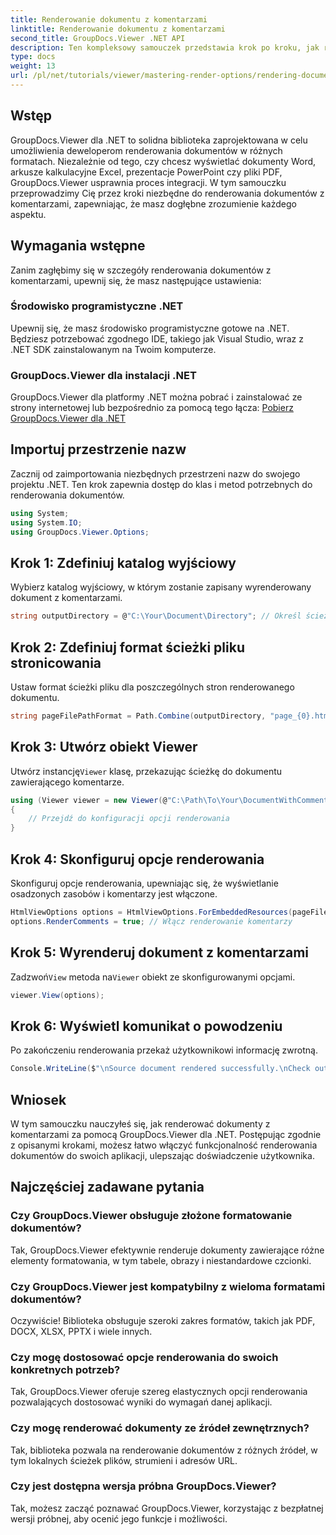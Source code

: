 ```yaml
---
title: Renderowanie dokumentu z komentarzami
linktitle: Renderowanie dokumentu z komentarzami
second_title: GroupDocs.Viewer .NET API
description: Ten kompleksowy samouczek przedstawia krok po kroku, jak renderować dokumenty z komentarzami w aplikacjach .NET przy użyciu biblioteki GroupDocs.Viewer.
type: docs
weight: 13
url: /pl/net/tutorials/viewer/mastering-render-options/rendering-document-comments/
---
```

## Wstęp

GroupDocs.Viewer dla .NET to solidna biblioteka zaprojektowana w celu umożliwienia deweloperom renderowania dokumentów w różnych formatach. Niezależnie od tego, czy chcesz wyświetlać dokumenty Word, arkusze kalkulacyjne Excel, prezentacje PowerPoint czy pliki PDF, GroupDocs.Viewer usprawnia proces integracji. W tym samouczku przeprowadzimy Cię przez kroki niezbędne do renderowania dokumentów z komentarzami, zapewniając, że masz dogłębne zrozumienie każdego aspektu.

## Wymagania wstępne
Zanim zagłębimy się w szczegóły renderowania dokumentów z komentarzami, upewnij się, że masz następujące ustawienia:

### Środowisko programistyczne .NET
Upewnij się, że masz środowisko programistyczne gotowe na .NET. Będziesz potrzebować zgodnego IDE, takiego jak Visual Studio, wraz z .NET SDK zainstalowanym na Twoim komputerze.

### GroupDocs.Viewer dla instalacji .NET
GroupDocs.Viewer dla platformy .NET można pobrać i zainstalować ze strony internetowej lub bezpośrednio za pomocą tego łącza:
[Pobierz GroupDocs.Viewer dla .NET](https://releases.groupdocs.com/viewer/net/)

## Importuj przestrzenie nazw
Zacznij od zaimportowania niezbędnych przestrzeni nazw do swojego projektu .NET. Ten krok zapewnia dostęp do klas i metod potrzebnych do renderowania dokumentów.

```csharp
using System;
using System.IO;
using GroupDocs.Viewer.Options;
```

## Krok 1: Zdefiniuj katalog wyjściowy
Wybierz katalog wyjściowy, w którym zostanie zapisany wyrenderowany dokument z komentarzami.

```csharp
string outputDirectory = @"C:\Your\Document\Directory"; // Określ ścieżkę do katalogu
```

## Krok 2: Zdefiniuj format ścieżki pliku stronicowania
Ustaw format ścieżki pliku dla poszczególnych stron renderowanego dokumentu.

```csharp
string pageFilePathFormat = Path.Combine(outputDirectory, "page_{0}.html");
```

## Krok 3: Utwórz obiekt Viewer
 Utwórz instancję`Viewer` klasę, przekazując ścieżkę do dokumentu zawierającego komentarze.

```csharp
using (Viewer viewer = new Viewer(@"C:\Path\To\Your\DocumentWithComments.docx"))
{
    // Przejdź do konfiguracji opcji renderowania
}
```

## Krok 4: Skonfiguruj opcje renderowania
Skonfiguruj opcje renderowania, upewniając się, że wyświetlanie osadzonych zasobów i komentarzy jest włączone.

```csharp
HtmlViewOptions options = HtmlViewOptions.ForEmbeddedResources(pageFilePathFormat);
options.RenderComments = true; // Włącz renderowanie komentarzy
```

## Krok 5: Wyrenderuj dokument z komentarzami
 Zadzwoń`View` metoda na`Viewer` obiekt ze skonfigurowanymi opcjami.

```csharp
viewer.View(options);
```

## Krok 6: Wyświetl komunikat o powodzeniu
Po zakończeniu renderowania przekaż użytkownikowi informację zwrotną.

```csharp
Console.WriteLine($"\nSource document rendered successfully.\nCheck output in {outputDirectory}.");
```

## Wniosek
W tym samouczku nauczyłeś się, jak renderować dokumenty z komentarzami za pomocą GroupDocs.Viewer dla .NET. Postępując zgodnie z opisanymi krokami, możesz łatwo włączyć funkcjonalność renderowania dokumentów do swoich aplikacji, ulepszając doświadczenie użytkownika.

## Najczęściej zadawane pytania

### Czy GroupDocs.Viewer obsługuje złożone formatowanie dokumentów?
Tak, GroupDocs.Viewer efektywnie renderuje dokumenty zawierające różne elementy formatowania, w tym tabele, obrazy i niestandardowe czcionki.

### Czy GroupDocs.Viewer jest kompatybilny z wieloma formatami dokumentów?
Oczywiście! Biblioteka obsługuje szeroki zakres formatów, takich jak PDF, DOCX, XLSX, PPTX i wiele innych.

### Czy mogę dostosować opcje renderowania do swoich konkretnych potrzeb?
Tak, GroupDocs.Viewer oferuje szereg elastycznych opcji renderowania pozwalających dostosować wyniki do wymagań danej aplikacji.

### Czy mogę renderować dokumenty ze źródeł zewnętrznych?
Tak, biblioteka pozwala na renderowanie dokumentów z różnych źródeł, w tym lokalnych ścieżek plików, strumieni i adresów URL.

### Czy jest dostępna wersja próbna GroupDocs.Viewer?
Tak, możesz zacząć poznawać GroupDocs.Viewer, korzystając z bezpłatnej wersji próbnej, aby ocenić jego funkcje i możliwości.